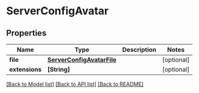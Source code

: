 # ServerConfigAvatar

## Properties
Name | Type | Description | Notes
------------ | ------------- | ------------- | -------------
**file** | [**ServerConfigAvatarFile**](ServerConfigAvatarFile.md) |  | [optional] 
**extensions** | **[String]** |  | [optional] 

[[Back to Model list]](../README.md#documentation-for-models) [[Back to API list]](../README.md#documentation-for-api-endpoints) [[Back to README]](../README.md)


